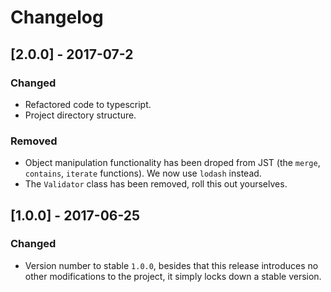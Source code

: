# Changelog

## [2.0.0] - 2017-07-2

### Changed

- Refactored code to typescript.
- Project directory structure.

### Removed

- Object manipulation functionality has been droped from JST (the `merge`,
  `contains`, `iterate` functions). We now use `lodash` instead.
- The `Validator` class has been removed, roll this out yourselves.
  
## [1.0.0] - 2017-06-25

### Changed

- Version number to stable `1.0.0`, besides that this release introduces no
  other modifications to the project, it simply locks down a stable version.
